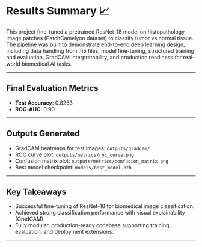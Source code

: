 # Results Summary 📈

This project fine-tuned a pretrained ResNet-18 model on histopathology image patches (PatchCamelyon dataset) to classify tumor vs normal tissue.  
The pipeline was built to demonstrate end-to-end deep learning design, including data handling from .h5 files, model fine-tuning, structured training and evaluation, GradCAM interpretability, and production readiness for real-world biomedical AI tasks.

---

## Final Evaluation Metrics

- **Test Accuracy**: 0.8253
- **ROC-AUC**: 0.90

---

## Outputs Generated

- GradCAM heatmaps for test images: `outputs/gradcam/`
- ROC curve plot: `outputs/metrics/roc_curve.png`
- Confusion matrix plot: `outputs/metrics/confusion_matrix.png`
- Best model checkpoint: `models/best_model.pth`

---

## Key Takeaways

- Successful fine-tuning of ResNet-18 for biomedical image classification.
- Achieved strong classification performance with visual explainability (GradCAM).
- Fully modular, production-ready codebase supporting training, evaluation, and deployment extensions.

---
